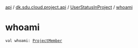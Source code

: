 [api](../../index.md) / [dk.sdu.cloud.project.api](../index.md) / [UserStatusInProject](index.md) / [whoami](./whoami.md)

# whoami

`val whoami: `[`ProjectMember`](../-project-member/index.md)